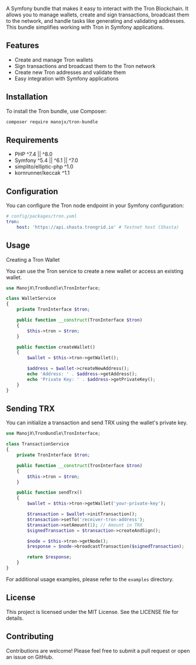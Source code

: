A Symfony bundle that makes it easy to interact with the Tron Blockchain. It allows you to manage wallets, create and sign transactions, broadcast them to the network, and handle tasks like generating and validating addresses. This bundle simplifies working with Tron in Symfony applications.

## Features

- Create and manage Tron wallets
- Sign transactions and broadcast them to the Tron network
- Create new Tron addresses and validate them
- Easy integration with Symfony applications

## Installation

To install the Tron bundle, use Composer:

```bash
composer require manojx/tron-bundle
```

## Requirements
- PHP ^7.4 || ^8.0
- Symfony ^5.4 || ^6.1 || ^7.0
- simplito/elliptic-php ^1.0
- kornrunner/keccak ^1.1

## Configuration
You can configure the Tron node endpoint in your Symfony configuration:
```yaml
# config/packages/tron.yaml
tron:
    host: 'https://api.shasta.trongrid.io' # Testnet host (Shasta)
```

## Usage
Creating a Tron Wallet

You can use the Tron service to create a new wallet or access an existing wallet.

```php
use ManojX\TronBundle\TronInterface;

class WalletService
{
    private TronInterface $tron;

    public function __construct(TronInterface $tron)
    {
        $this->tron = $tron;
    }

    public function createWallet()
    {
        $wallet = $this->tron->getWallet();

        $address = $wallet->createNewAddress();
        echo 'Address: ' . $address->getAddress();
        echo 'Private Key: ' . $address->getPrivateKey();
    }
}
```

## Sending TRX

You can initialize a transaction and send TRX using the wallet's private key.

```php
use ManojX\TronBundle\TronInterface;

class TransactionService
{
    private TronInterface $tron;

    public function __construct(TronInterface $tron)
    {
        $this->tron = $tron;
    }

    public function sendTrx()
    {
        $wallet = $this->tron->getWallet('your-private-key');

        $transaction = $wallet->initTransaction();
        $transaction->setTo('receiver-tron-address');
        $transaction->setAmount(1); // Amount in TRX
        $signedTransaction = $transaction->createAndSign();

        $node = $this->tron->getNode();
        $response = $node->broadcastTransaction($signedTransaction);

        return $response;
    }
}
```

For additional usage examples, please refer to the `examples` directory.

## License
This project is licensed under the MIT License. See the LICENSE file for details.

## Contributing
Contributions are welcome! Please feel free to submit a pull request or open an issue on GitHub.
